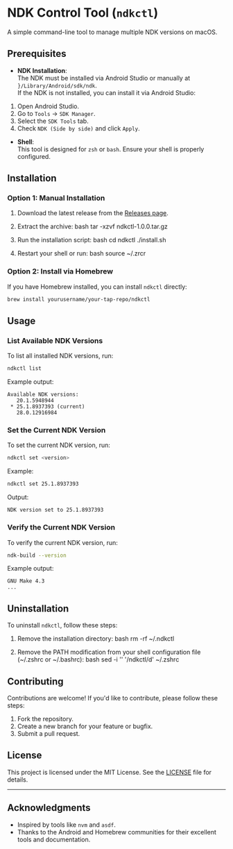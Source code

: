 # NDK Control Tool (`ndkctl`)

A simple command-line tool to manage multiple NDK versions on macOS.

## Prerequisites

-  **NDK Installation**:  
  The NDK must be installed via Android Studio or manually at `}/Library/Android/sdk/ndk`.  
  If the NDK is not installed, you can install it via Android Studio:
  1. Open Android Studio.
  2. Go to `Tools` -> `SDK Manager`.
  3. Select the `SDK Tools` tab.
  4. Check `NDK (Side by side)` and click `Apply`.

-  **Shell**:  
  This tool is designed for `zsh` or `bash`. Ensure your shell is properly configured.

## Installation

### Option 1: Manual Installation

1. Download the latest release from the [Releases page](https://github.com/yourusername/ndkctl/releases).
2. Extract the archive:
   bash
   tar -xzvf ndkctl-1.0.0.tar.gz
   
3. Run the installation script:
   bash
   cd ndkctl
   ./install.sh
   
4. Restart your shell or run:
   bash
   source ~/.zrcr
   
### Option 2: Install via Homebrew

If you have Homebrew installed, you can install `ndkctl` directly:
```bash
brew install yourusername/your-tap-repo/ndkctl
```

## Usage

### List Available NDK Versions

To list all installed NDK versions, run:
```bash
ndkctl list
```

Example output:
```
Available NDK versions:
   20.1.5948944
 * 25.1.8937393 (current)
   28.0.12916984
```

### Set the Current NDK Version

To set the current NDK version, run:
```bash
ndkctl set <version>
```

Example:
```bash
ndkctl set 25.1.8937393
```

Output:
```
NDK version set to 25.1.8937393
```

### Verify the Current NDK Version

To verify the current NDK version, run:
```bash
ndk-build --version
```

Example output:
```
GNU Make 4.3
...
```

## Uninstallation

To uninstall `ndkctl`, follow these steps:

1. Remove the installation directory:
   bash
   rm -rf ~/.ndkctl
   
2. Remove the PATH modification from your shell configuration file (~/.zshrc or ~/.bashrc):
   bash
   sed -i '' '/ndkctl/d' ~/.zshrc
   
## Contributing

Contributions are welcome! If you'd like to contribute, please follow these steps:

1. Fork the repository.
2. Create a new branch for your feature or bugfix.
3. Submit a pull request.

## License

This project is licensed under the MIT License. See the [LICENSE](LICENSE) file for details.

---

## Acknowledgments

- Inspired by tools like `nvm` and `asdf`.
- Thanks to the Android and Homebrew communities for their excellent tools and documentation.

